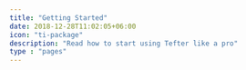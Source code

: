 ```yaml
---
title: "Getting Started"
date: 2018-12-28T11:02:05+06:00
icon: "ti-package"
description: "Read how to start using Tefter like a pro"
type : "pages"
---
```

